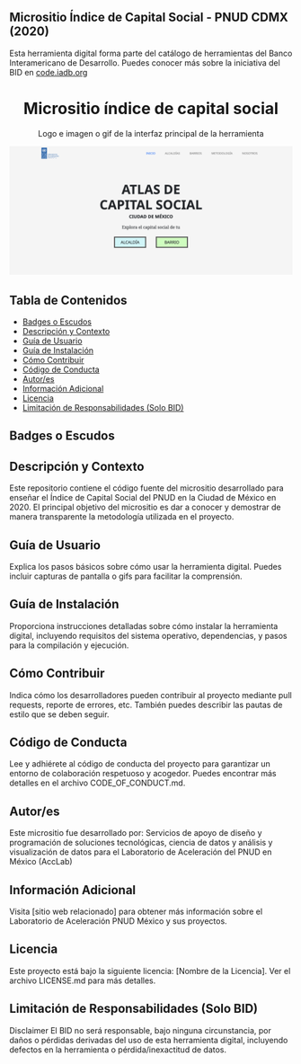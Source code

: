 ## Micrositio Índice de Capital Social - PNUD CDMX (2020)
Esta herramienta digital forma parte del catálogo de herramientas del Banco Interamericano de Desarrollo. Puedes conocer más sobre la iniciativa del BID en [code.iadb.org](http://code.iadb.org)

<h1 align="center"> Micrositio índice de capital social</h1>
<p align="center"> Logo e imagen o gif de la interfaz principal de la herramienta</p>
<p align="center"><img src="images/MicrositioCS.png"/></p> 


## Tabla de Contenidos
- [Badges o Escudos](#badges-o-escudos)
- [Descripción y Contexto](#descripción-y-contexto)
- [Guía de Usuario](#guía-de-usuario)
- [Guía de Instalación](#guía-de-instalación)
- [Cómo Contribuir](#cómo-contribuir)
- [Código de Conducta](#código-de-conducta)
- [Autor/es](#autores)
- [Información Adicional](#información-adicional)
- [Licencia](#licencia)
- [Limitación de Responsabilidades (Solo BID)](#limitación-de-responsabilidades-solo-bid)


## Badges o Escudos

## Descripción y Contexto
Este repositorio contiene el código fuente del micrositio desarrollado para enseñar el Índice de Capital Social del PNUD en la Ciudad de México en 2020. El principal objetivo del micrositio es dar a conocer y demostrar de manera transparente la metodología utilizada en el proyecto.

## Guía de Usuario
Explica los pasos básicos sobre cómo usar la herramienta digital. Puedes incluir capturas de pantalla o gifs para facilitar la comprensión.

## Guía de Instalación
Proporciona instrucciones detalladas sobre cómo instalar la herramienta digital, incluyendo requisitos del sistema operativo, dependencias, y pasos para la compilación y ejecución.

## Cómo Contribuir
Indica cómo los desarrolladores pueden contribuir al proyecto mediante pull requests, reporte de errores, etc. También puedes describir las pautas de estilo que se deben seguir.

## Código de Conducta
Lee y adhiérete al código de conducta del proyecto para garantizar un entorno de colaboración respetuoso y acogedor. Puedes encontrar más detalles en el archivo CODE_OF_CONDUCT.md.

## Autor/es
Este micrositio fue desarrollado por: Servicios de apoyo de diseño y programación de soluciones tecnológicas, ciencia de datos y análisis y visualización de datos para el Laboratorio de Aceleración del PNUD en México (AccLab)


## Información Adicional
Visita [sitio web relacionado] para obtener más información sobre el Laboratorio de Aceleración PNUD México y sus proyectos.

## Licencia
Este proyecto está bajo la siguiente licencia: [Nombre de la Licencia]. Ver el archivo LICENSE.md para más detalles.

## Limitación de Responsabilidades (Solo BID)
Disclaimer
El BID no será responsable, bajo ninguna circunstancia, por daños o pérdidas derivadas del uso de esta herramienta digital, incluyendo defectos en la herramienta o pérdida/inexactitud de datos.